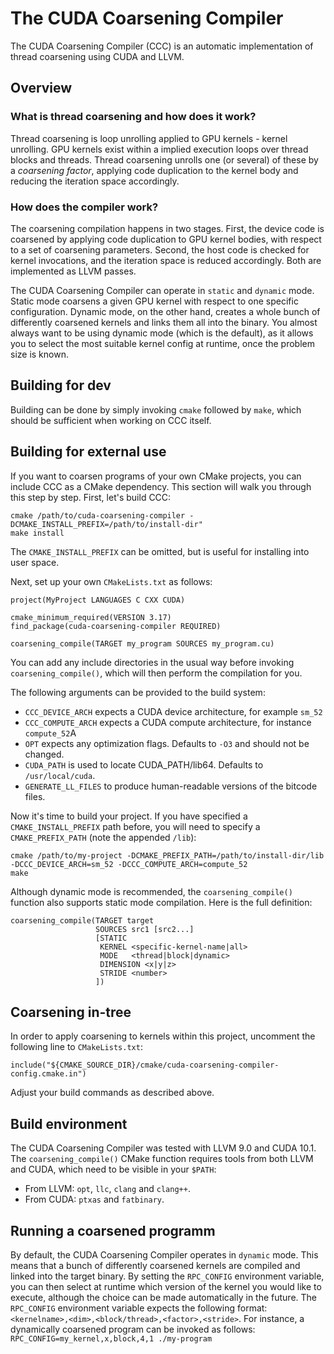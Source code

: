 # The CUDA Coarsening Compiler

The CUDA Coarsening Compiler (CCC) is an automatic implementation of thread coarsening using CUDA and LLVM.

## Overview

### What is thread coarsening and how does it work?

Thread coarsening is loop unrolling applied to GPU kernels - kernel unrolling. GPU kernels exist within a implied execution loops over thread blocks and threads. Thread coarsening unrolls one (or several) of these by a *coarsening factor*, applying code duplication to the kernel body and reducing the iteration space accordingly.

### How does the compiler work?

The coarsening compilation happens in two stages. First, the device code is coarsened by applying code duplication to GPU kernel bodies, with respect to a set of coarsening parameters. Second, the host code is checked for kernel invocations, and the iteration space is reduced accordingly. Both are implemented as LLVM passes.

The CUDA Coarsening Compiler can operate in `static` and `dynamic` mode. Static mode coarsens a given GPU kernel with respect to one specific configuration. Dynamic mode, on the other hand, creates a whole bunch of differently coarsened kernels and links them all into the binary. You almost always want to be using dynamic mode (which is the default), as it allows you to select the most suitable kernel config at runtime, once the problem size is known.

## Building for dev
Building can be done by simply invoking `cmake` followed by `make`, which should be sufficient when working on CCC itself.

## Building for external use
If you want to coarsen programs of your own CMake projects, you can include CCC as a CMake dependency.
This section will walk you through this step by step. First, let's build CCC:

```
cmake /path/to/cuda-coarsening-compiler -DCMAKE_INSTALL_PREFIX=/path/to/install-dir"
make install
```

The `CMAKE_INSTALL_PREFIX` can be omitted, but is useful for installing into user space.

Next, set up your own `CMakeLists.txt` as follows:
```
project(MyProject LANGUAGES C CXX CUDA)

cmake_minimum_required(VERSION 3.17)
find_package(cuda-coarsening-compiler REQUIRED)

coarsening_compile(TARGET my_program SOURCES my_program.cu)
```

You can add any include directories in the usual way before invoking `coarsening_compile()`, which will then perform the compilation for you.

The following arguments can be provided to the build system:
* `CCC_DEVICE_ARCH` expects a CUDA device architecture, for example `sm_52`
* `CCC_COMPUTE_ARCH` expects a CUDA compute architecture, for instance `compute_52`A
* `OPT` expects any optimization flags. Defaults to `-O3` and should not be changed.
* `CUDA_PATH` is used to locate CUDA_PATH/lib64. Defaults to `/usr/local/cuda`.
* `GENERATE_LL_FILES` to produce human-readable versions of the bitcode files.

Now it's time to build your project. If you have specified a `CMAKE_INSTALL_PREFIX` path before, you will need to specify a `CMAKE_PREFIX_PATH` (note the appended `/lib`):
```
cmake /path/to/my-project -DCMAKE_PREFIX_PATH=/path/to/install-dir/lib -DCCC_DEVICE_ARCH=sm_52 -DCCC_COMPUTE_ARCH=compute_52
make
```

Although dynamic mode is recommended, the `coarsening_compile()` function also supports static mode compilation. Here is the full definition:
```
coarsening_compile(TARGET target
                   SOURCES src1 [src2...]
                   [STATIC
                    KERNEL <specific-kernel-name|all>
                    MODE   <thread|block|dynamic>
                    DIMENSION <x|y|z>
                    STRIDE <number>
                   ])
```

## Coarsening in-tree
In order to apply coarsening to kernels within this project, uncomment the following line to `CMakeLists.txt`:
```
include("${CMAKE_SOURCE_DIR}/cmake/cuda-coarsening-compiler-config.cmake.in")
```
Adjust your build commands as described above.

## Build environment

The CUDA Coarsening Compiler was tested with LLVM 9.0 and CUDA 10.1.
The `coarsening_compile()` CMake function requires tools from both LLVM and CUDA, which need to be visible in your `$PATH`:

* From LLVM: `opt`, `llc`, `clang` and `clang++`.
* From CUDA: `ptxas` and `fatbinary`.

## Running a coarsened programm

By default, the CUDA Coarsening Compiler operates in `dynamic` mode. This means that a bunch of differently coarsened kernels are compiled and linked into the target binary. By setting the `RPC_CONFIG` environment variable, you can then select at runtime which version of the kernel you would like to execute, although the choice can be made automatically in the future.
The `RPC_CONFIG` environment variable expects the following format: `<kernelname>,<dim>,<block/thread>,<factor>,<stride>`. For instance, a dynamically coarsened program can be invoked as follows:
```RPC_CONFIG=my_kernel,x,block,4,1 ./my-program```

